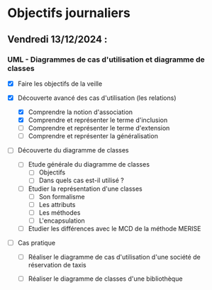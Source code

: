 # Objectifs journaliers

## Vendredi 13/12/2024 :

### UML - Diagrammes de cas d'utilisation et diagramme de classes

- [x] Faire les objectifs de la veille

- [x] Découverte avancé des cas d'utilisation (les relations)
  - [x] Comprendre la notion d'association
  - [x] Comprendre et représenter le terme d'inclusion
  - [ ] Comprendre et représenter le terme d'extension
  - [ ] Comprendre et représenter la généralisation
  
- [ ] Découverte du diagramme de classes
  - [ ] Etude générale du diagramme de classes
    - [ ] Objectifs
	- [ ] Dans quels cas est-il utilisé ?
  - [ ] Etudier la représentation d'une classes
    - [ ] Son formalisme
	- [ ] Les attributs
	- [ ] Les méthodes
	- [ ] L'encapsulation
  - [ ] Etudier les différences avec le MCD de la méthode MERISE
  
- [ ] Cas pratique
  - [ ] Réaliser le diagramme de cas d'utilisation d'une société de réservation de taxis
  - [ ] Réaliser le diagramme de classes d'une bibliothèque
  